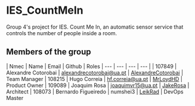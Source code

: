 # IES_CountMeIn
Group 4's project for IES. Count Me In, an automatic sensor service that controls the number of people inside a room.

## Members of the group

| Nmec | Name | Email | Github | Roles
| --- | --- | --- | --- |
| 107849 | Alexandre Cotorobai | <alexandrecotorobai@ua.pt> | [AlexandreCotorobai](https://github.com/AlexandreCotorobai) | Team Manager
| 108215 | Hugo Correia | <hf.correia@ua.pt> |   [MrLoydHD](https://github.com/MrLoydHD) | Product Owner
| 109089 | Joaquim Rosa | <joaquimvr15@ua.pt> | [JakeRosa](https://github.com/JakeRosa) | Architect
| 108073 | Bernardo Figueiredo | numshei3 | [LeikRad](https://github.com/LeikRad) | DevOps Master

<br>
